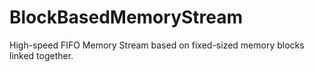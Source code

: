 # BlockBasedMemoryStream
High-speed FIFO Memory Stream based on fixed-sized memory blocks linked together.